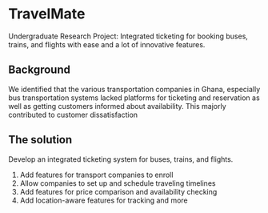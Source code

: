 # TravelMate

Undergraduate Research Project: Integrated ticketing for booking buses, trains, and flights with ease and a lot of innovative features. 

## Background

We identified that the various transportation companies in Ghana,
especially bus transportation systems lacked platforms for ticketing and reservation as well as
getting customers informed about availability. This majorly contributed to customer dissatisfaction 

## The solution
Develop an integrated ticketing system for buses, trains, and flights. 
1. Add features for transport companies to enroll
2. Allow companies to set up and schedule traveling timelines 
3. Add features for price comparison and availability checking
4. Add location-aware features for tracking and more
